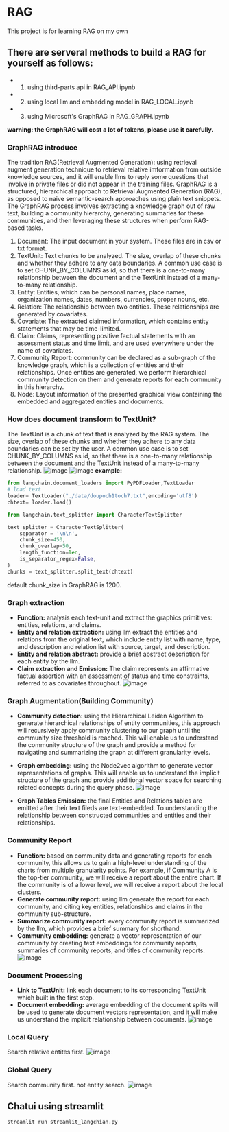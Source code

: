 # RAG

This project is for learning RAG on my own 

## There are serveral methods to build a RAG for yourself as follows:
- 1. using third-parts api in RAG_API.ipynb
- 2. using local llm and embedding model in RAG_LOCAL.ipynb
- 3. using Microsoft's GraphRAG in RAG_GRAPH.ipynb

<b>warning: the GraphRAG will cost a lot of tokens, please use it carefully.</b>


### GraphRAG introduce
The tradition RAG(Retrieval Augmented Generation): using retrieval augment generation technique to retrieval relative imformation from outside knowledge sources, and it will enable llms to reply some questions that involve in private files or did not appear in the training files.
GraphRAG is a structured, hierarchical approach to Retrieval Augmented Generation (RAG), as opposed to naive semantic-search approaches using plain text snippets. The GraphRAG process involves extracting a knowledge graph out of raw text, building a community hierarchy, generating summaries for these communities, and then leveraging these structures when perform RAG-based tasks.
1. Document: The input document in your system. These files are in csv or txt format.
2. TextUnit: Text chunks to be analyzed. The size, overlap of these chunks and whether they adhere to any data boundaries. A common use case is to set CHUNK_BY_COLUMNS as id, so that there is a one-to-many relationship between the document and the TextUnit instead of a many-to-many relationship.
3. Entity: Entities, which can be personal names, place names, organization names, dates, numbers, currencies, proper nouns, etc.
4. Relation: The relationship between two entities. These relationships are generated by covariates.
5. Covariate: The extracted claimed information, which contains entity statements that may be time-limited.
6. Claim: Claims, representing positive factual statements with an assessment status and time limit, and are used everywhere under the name of covariates.
7. Community Report: community can be declared as a sub-graph of the knowledge graph, which is a collection of entities and their relationships. Once entities are generated, we perform hierarchical community detection on them and generate reports for each community in this hierarchy.
8. Node: Layout information of the presented graphical view containing the embedded and aggregated entities and documents. 

### How does document transform to TextUnit?
The TextUnit is a chunk of text that is analyzed by the RAG system. The size, overlap of these chunks and whether they adhere to any data boundaries can be set by the user. A common use case is to set CHUNK_BY_COLUMNS as id, so that there is a one-to-many relationship between the document and the TextUnit instead of a many-to-many relationship.
![image](https://github.com/smart-James/RAG/blob/main/image/textunits.png)
![image](https://github.com/smart-James/RAG/blob/main/image/chunk_size.png)
<b>example:</b>

```python
from langchain.document_loaders import PyPDFLoader,TextLoader
# load text
loader= TextLoader("./data/doupoch1toch7.txt",encoding='utf8')
chtext= loader.load()

from langchain.text_splitter import CharacterTextSplitter

text_splitter = CharacterTextSplitter(
    separator = '\n\n',
    chunk_size=450,
    chunk_overlap=50,
    length_function=len,
    is_separator_regex=False,
)
chunks = text_splitter.split_text(chtext)
```
default chunk_size in GraphRAG is 1200.

### Graph extraction
- <b>Function:</b> analysis each text-unit and extract the graphics primitives: entities, relations, and claims.
- <b>Entity and relation extraction:</b> using llm extract the entities and relations from the original text, which include entity list with name, type, and description and relation list with source, target, and description.
- <b>Entity and relation abstract:</b> provide a brief abstract description for each entity by the llm.
- <b>Claim extraction and Emission:</b> The claim represents an affirmative factual assertion with an assessment of status and time constraints, referred to as covariates throughout.
![image](https://github.com/smart-James/RAG/blob/main/image/graph_extraction.png)

### Graph Augmentation(Building Community)
- <b>Community detection:</b> using the Hierarchical Leiden Algorithm to generate hierarchical relationships of entity communities, this approach will recursively apply community clustering to our graph until the community size threshold is reached. This will enable us to understand the community structure of the graph and provide a method for navigating and summarizing the graph at different granularity levels.
- <b>Graph embedding:</b> using the Node2vec algorithm to generate vector representations of graphs. This will enable us to understand the implicit structure of the graph and provide additional vector space for searching related concepts during the query phase.
![image](https://github.com/smart-James/RAG/blob/main/image/graph_augmentation.png)

- <b>Graph Tables Emission:</b> the final Entities and Relations tables are emitted after their text fileds are text-embedded. To understanding the relationship between constructed communities and entities and their relationships.

### Community Report
- <b>Function:</b> based on community data and generating reports for each community, this allows us to gain a high-level understanding of the charts from multiple granularity points. For example, if Community A is the top-tier community, we will receive a report about the entire chart. If the community is of a lower level, we will receive a report about the local clusters.
- <b>Generate community report:</b> using llm generate the report for each community, and citing key entities, relationships and claims in the community sub-structure.
- <b>Summarize community report:</b> every community report is summarized by the llm, which provides a brief summary for shorthand.
- <b>Community embedding:</b> generate a vector representation of our community by creating text embeddings for community reports, summaries of community reports, and titles of community reports.
![image](https://github.com/smart-James/RAG/blob/main/image/community_report.png)

### Document Processing
- <b>Link to TextUnit:</b> link each document to its corresponding TextUnit which built in the first step.
- <b>Document embedding:</b> average embedding of the document splits will be used to generate document vectors representation, and it will make us understand the implicit relationship between documents.
![image](https://github.com/smart-James/RAG/blob/main/image/document_processing.png)

### Local Query
Search relative entites first.
![image](https://github.com/smart-James/RAG/blob/main/image/local_query.png)
### Global Query
Search community first. not entity search.
![image](https://github.com/smart-James/RAG/blob/main/image/global_query.png)

## Chatui using streamlit
```
streamlit run streamlit_langchian.py
```
